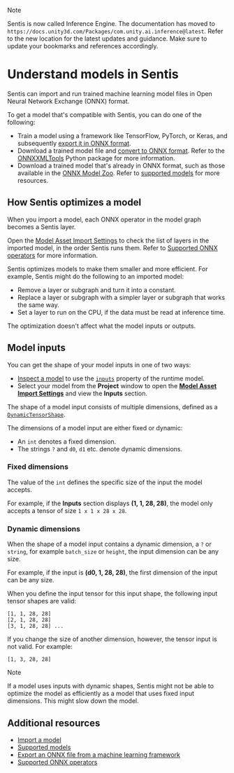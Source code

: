 > [!NOTE]
> Sentis is now called Inference Engine. The documentation has moved to `https://docs.unity3d.com/Packages/com.unity.ai.inference@latest`. Refer to the new location for the latest updates and guidance. Make sure to update your bookmarks and references accordingly.

# Understand models in Sentis

Sentis can import and run trained machine learning model files in Open Neural Network Exchange (ONNX) format.

To get a model that's compatible with Sentis, you can do one of the following:

- Train a model using a framework like TensorFlow, PyTorch, or Keras, and subsequently [export it in ONNX format](export-convert-onnx.md).
- Download a trained model file and [convert to ONNX format](export-convert-onnx.md). Refer to the [ONNXXMLTools](https://github.com/onnx/onnxmltools) Python package for more information.
- Download a trained model that's already in ONNX format, such as those available in the [ONNX Model Zoo](https://github.com/onnx/models). Refer to [supported models](supported-models.md) for more resources.

## How Sentis optimizes a model

When you import a model, each ONNX operator in the model graph becomes a Sentis layer.

Open the [Model Asset Import Settings](onnx-model-importer-properties.md) to check the list of layers in the imported model, in the order Sentis runs them. Refer to [Supported ONNX operators](supported-operators.md) for more information.

Sentis optimizes models to make them smaller and more efficient. For example, Sentis might do the following to an imported model:

- Remove a layer or subgraph and turn it into a constant.
- Replace a layer or subgraph with a simpler layer or subgraph that works the same way.
- Set a layer to run on the CPU, if the data must be read at inference time.

The optimization doesn't affect what the model inputs or outputs.

## Model inputs

You can get the shape of your model inputs in one of two ways:
- [Inspect a model](inspect-a-model.md) to use the [`inputs`](xref:Unity.Sentis.Model.inputs) property of the runtime model.
- Select your model from the **Project** window to open the [**Model Asset Import Settings**](onnx-model-importer-properties.md) and view the **Inputs** section.

The shape of a model input consists of multiple dimensions, defined as a [`DynamicTensorShape`](xref:Unity.Sentis.DynamicTensorShape).

 The dimensions of a model input are either fixed or dynamic:
- An `int` denotes a fixed dimension.
- The strings `?` and `d0`, `d1` etc. denote dynamic dimensions.

### Fixed dimensions

The value of the `int` defines the specific size of the input the model accepts.

For example, if the **Inputs** section displays **(1, 1, 28, 28)**, the model only accepts a tensor of size `1 x 1 x 28 x 28`.

### Dynamic dimensions

When the shape of a model input contains a dynamic dimension, a `?` or `string`, for example `batch_size` or `height`, the input dimension can be any size.

For example, if the input is **(d0, 1, 28, 28)**, the first dimension of the input can be any size.

When you define the input tensor for this input shape, the following input tensor shapes are valid:

```
[1, 1, 28, 28]
[2, 1, 28, 28]
[3, 1, 28, 28] ...
```

If you change the size of another dimension, however, the tensor input is not valid. For example:

```
[1, 3, 28, 28]
```

> [!NOTE]
> If a model uses inputs with dynamic shapes, Sentis might not be able to optimize the model as efficiently as a model that uses fixed input dimensions. This might slow down the model.

## Additional resources

- [Import a model](import-a-model-file.md)
- [Supported models](supported-models.md)
- [Export an ONNX file from a machine learning framework](export-convert-onnx.md)
- [Supported ONNX operators](supported-operators.md)

